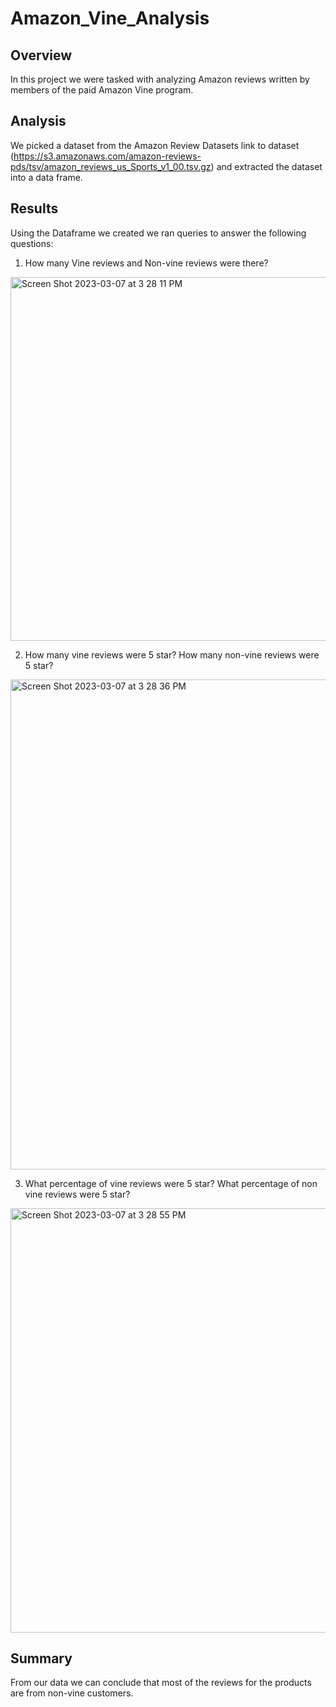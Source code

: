 # Amazon_Vine_Analysis

## Overview

In this project we were tasked with analyzing Amazon reviews written by members of the paid Amazon Vine program. 

## Analysis

We picked a dataset from the Amazon Review Datasets  link to dataset (https://s3.amazonaws.com/amazon-reviews-pds/tsv/amazon_reviews_us_Sports_v1_00.tsv.gz) and extracted the dataset into a data frame. 

## Results
Using the Dataframe we created we ran queries to answer the following questions:

1. How many Vine reviews and Non-vine reviews were there?

<img width="582" alt="Screen Shot 2023-03-07 at 3 28 11 PM" src="https://user-images.githubusercontent.com/44278585/223544764-a409f3f1-6390-49bc-9204-4a94fd1ef5bc.png">

2. How many vine reviews were 5 star? How many non-vine reviews were 5 star?

<img width="784" alt="Screen Shot 2023-03-07 at 3 28 36 PM" src="https://user-images.githubusercontent.com/44278585/223544842-488a9d9d-b5f5-4b5f-a1f6-5d2858041b71.png">

3. What percentage of vine reviews were 5 star? What percentage of non vine reviews were 5 star?

<img width="679" alt="Screen Shot 2023-03-07 at 3 28 55 PM" src="https://user-images.githubusercontent.com/44278585/223544895-8a26d995-0a12-4aee-92f2-cac52a32427e.png">


## Summary
From our data we can conclude that most of the reviews for the products are from non-vine customers.
